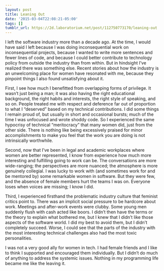 ```yaml
---
layout: post
title: Leaning Out
date: '2015-03-04T22:08:21-05:00'
tags: []
tumblr_url: https://2d.laboratorium.net/post/112750773170/leaning-out
---
```

I left the software industry more than a decade ago. At the time, I would have said I left because I was doing inconsequential work on inconsequential projects, because I wanted to write more sentences and fewer lines of code, and because I could better contribute to technology policy from outside the industry than from within. But in hindsight I’ve realized there was something else. Recent stories about how the industry is an unwelcoming place for women have resonated with me, because they pinpoint things I also found unsatisfying about it.

First, I see how much I benefitted from overlapping forms of privilege. It wasn’t just being a man; it was also having the right educational background, the right habits and interests, the right style of speaking, and so on. People treated me with respect and deference far out of proportion to what I “deserved” based on my technical contributions. I did some things I remain proud of, but usually in short and occasional bursts; much of the time I was unfocused and wrote shoddy code. So I experienced the same hypocrisy of technical “meritocracy” that many women did, just from the other side. There is nothing like being excessively praised for minor accomplishments to make you feel that the work you are doing is not intrinsically worthwhile.

Second, now that I’ve been in legal and academic workplaces where women are better represented, I know from experience how much more interesting and fulfilling going to work can be. The conversations are more wide-ranging; the perspectives are more nuanced; the atmosphere is more genuinely collegial. I was lucky to work with (and sometimes work for and be mentored by) some remarkable women in software. But they were few, and the absence of female members hurt the teams I was on. Everyone loses when voices are missing; I know I did.

Third, I experienced firsthand the problematic industry culture that feminist critics point to. There was an implicit social pressure to be hardcore about work. Meetings and after-work events were clubby. Some young men suddenly flush with cash acted like boors. I didn’t then have the terms or the theory to explain what bothered me, but I knew that I didn’t like those aspects of the software world. I did my best to avoid them, but I didn’t completely succeed. Worse, I could see that the parts of the industry with the most interesting technical challenges also had the most toxic personalities.

I was not a very good ally for women in tech. I had female friends and I like to think I supported and encouraged them individually. But I didn’t do much of anything to address the systemic issues. Nothing in my programming life became me like the leaving it.

